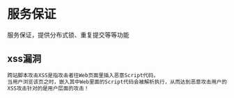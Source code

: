# 服务保证

服务保证，提供分布式锁、重复提交等等功能

## xss漏洞

```txt
跨站脚本攻击XSS是指攻击者往Web页面里插入恶意Script代码，
当用户浏览该页之时，嵌入其中Web里面的Script代码会被解析执行，从而达到恶意攻击用户的目的。
XSS攻击针对的是用户层面的攻击！
```